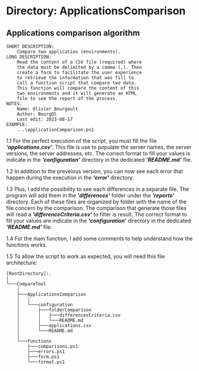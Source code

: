 
# Directory: ApplicationsComparison
## Applications comparison algorithm

    SHORT DESCRIPTION:
        Compare two applicatios (environments).
    LONG DESCRIPTION:
        Read the content of a CSV file (required) where
        the data must be delimited by a comma (,). Then
        create a form to facilitate the user experience
        to retrieve the information that was fill to 
        call a function script that compare two data. 
        This function will compare the content of this 
        two environments and it will generate an HTML 
        file to see the report of the process.
    NOTES:
        Name: Olivier Bourgault
        Author: BourgOl
        Last edit: 2023-08-17
    EXAMPLE:
        ...\applicationComparison.ps1

1.1 For the perfect execution of the script, you must fill the file ***'applications.csv'***. This file is use to populate the server names, the server versions, the server addresses, etc. The correct format to fill your values is indicate in the ***'configuration'*** directory in the dedicated ***'README.md'*** file.

1.2 In addition to the preveious version, you can now see each error that happen during the execution in the ***'error'*** directory.

1.3 Plus, I add the possibility to see each differences in a separate file. The program will add them in the ***'differences'*** folder under the ***'reports'*** directory. Each of these files are organized by folder with the name of the file concern by the comparison. The comparison that generate those files will read a ***'differenceCriteria.csv'*** to filter is result. The correct format to fill your values are indicate in the ***'configuration'*** directory in the dedicated ***'README.md'*** file.

1.4 For the main function, I add some comments to help understand how the functions works.

1.5 To allow the script to work as expected, you will need this file architecture:
```
[RootDirectory]:.
│
└───CompareTool
    │
    ├───ApplicationsComparison
    │   │
    │   └───configuration
    │       ├───folderComparison
    │       │   ├───differencesCriteria.csv
    │       │   └───README.md
    │       ├───applications.csv
    │       └───README.md
    │
    └───Functions
        ├───comparisons.ps1
        ├───errors.ps1
        ├───form.ps1
        └───format.ps1